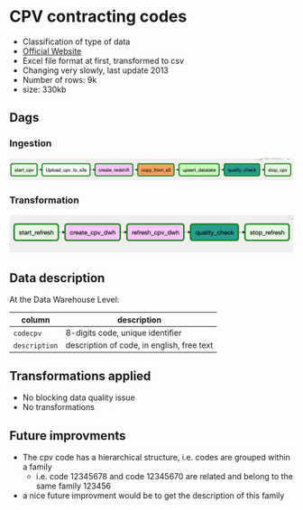 # CPV contracting codes
- Classification of type of data
- [Official Website](https://simap.ted.europa.eu/cpv)
- Excel file format at first, transformed to csv
- Changing very slowly, last update 2013
- Number of rows: 9k
- size: 330kb

## Dags
### Ingestion
![Ingestion](https://github.com/ogierpaul/UdacityDendCapstone/blob/master/docs/images/dags/ingest_cpv_dag.png)

### Transformation
![Transformation](https://github.com/ogierpaul/UdacityDendCapstone/blob/master/docs/images/dags/refresh_cpv_dag.png)

## Data description
At the Data Warehouse Level:

|column|description|
|---|---|
|`codecpv`|8-digits code, unique identifier|
|`description`|description of code, in english, free text|

## Transformations applied
- No blocking data quality issue
- No transformations

## Future improvments
- The cpv code has a hierarchical structure, i.e. codes are grouped within a family
    - i.e. code 12345678 and code 12345670 are related and belong to the same family 123456
- a nice future improvment would be to get the description of this family 